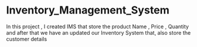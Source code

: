 # Inventory_Management_System
In this project , I created IMS that store the product Name , Price , Quantity and after that we have an updated our Inventory System that, also store the customer details
